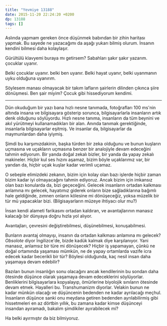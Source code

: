 ```yaml
---
title: "Yevmiye 13188"
date: 2015-11-20 22:24:20 +0200
dp: 13188
tags: []
---
```



Aslında yapmam gereken önce düşünmek babından bir zihin haritası yapmak. Bu
sayede ne yazacağımı da aşağı yukarı bilmiş olurum. İnsanın kendini bilmesi daha
kolaylaşır.

Gürültülü klavyemi buraya mı getirsem? Sabahları şakır şakır yazarım. çocuklar
uyanır.

Belki çocuklar uyanır. belki ben uyanır. Belki hayat uyanır, belki uyanmanın
uyku olduğuna uyanırım.

Söylesem manası olmayacak bir takım lafların şairlerin dilinden çıkınca şiire
dönüşmesi. Ben şair miyim? Çocuk gibi hissediyorum kendimi.

-----

Dün okuduğum bir yazı bana hızlı nesne tanımada, fotoğrafları 100 ms'nin altında
insana ve bilgisayara gösterip sorunca, bilgisayarlarla insanların artık denk
olduğunu söylüyordu. Hızlı nesne tanıma, insanların da tüm beynini ve akıl
yürütmeyi kullanamadıkları bir alan. Anında tanımak gerektiğinde, insanlarla
bilgisayarlar eşitmiş. Ve insanlar da, bilgisayarlar da maymunlardan daha
iyiymiş.

Şimdi bu karşımızdakinin, başka türden bir zeka olduğunu ve bunun kuşların
uçmasına ve uçakların uçmasına benzer bir analojiyle devam edeceğini tahmin
ediyorum. Bir yanda doğal zekalı bizler, bir yanda da yapay zekalı
makineler. Hiçbir kul ses hızını aşamaz, bizim böyle uçaklarımız var, bir yandan
da, hiçbir uçak kuşlar kadar verimli uçamaz.

O sebeple elimizdeki zekanın, bizim için kolay olan bazı işlerde hiçbir zaman
bizim kadar iyi olmayacağını tahmin ediyoruz. Ancak bizim için imkansız olan
bazı konularda da, bizi geçeceğini. Gelecek insanların ortadan kalkması anlamına
mı gelecek, hayatımız giderek onların bize sağladıklarına bağımlı hale
geldiğinde, zımnen onların kölesine mi dönüşeceğiz, yoksa müzelik bir tür mü
yapacaklar bizi. (Bilgisayarların müzeye ihtiyacı olur mu?)

İnsan kendi alameti farikasını ortadan kaldıran, ve avantajlarının manasız
kalacağı bir dünyaya doğru hızla yol alıyor.

Avantajları, çevresini değiştirebilmesi, düşünebilmesi, konuşabilmesi.

Bunların avantaj olmayışı, insanın da ortadan kalkması anlamına mı gelecek?
*Obsolote* diyor İngilizce'de, bizde kadük kalmak diye karşılanıyor. Yani
manasız, anlamsız bir türe mi dönüşecek? Hiçbir iş yapamayan, çünkü ne doğal
ortamında yaşaması mümkün, ne de yapay ortamlarda vazife icra edecek kadar
becerikli bir tür? Böylesi olduğunda, kaç nesil insan daha yaşamaya devam
edebilir?

Bazıları bunun insanlığın sonu olacağını ancak kendilerinin bu sondan daha
ötesinde düşünce olarak yaşamaya devam edeceklerini söylüyorlar. Benliklerini
bilgisayarlara kopyalayıp, ömürlerine biyolojik sınıların ötesinde devam
etmek. Hayalleri bu. Transhumanizm diyorlar. Velakin bunun ne kadar münkün
olacağı ve düşüncenin bedenden ne kadar ayrılacağı meçhul. İnsanların düşünce
sanki onu meydana getiren bedenden ayrılabilirmiş gibi hissetmeleri en az
dörtbin yıllık, bu zamana kadar kimse düşünceyi insandan ayıramadı, bakalım
şimdikiler ayırabilecek mi?

Ha belki ayırmıştır da biz bilmiyoruz.





